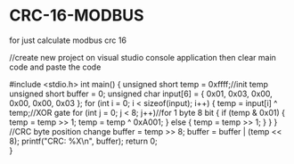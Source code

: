 # CRC-16-MODBUS
for just calculate modbus crc 16


//create new project on visual studio console application then clear main code and paste the code







#include <stdio.h>
int main()
{
    unsigned short temp = 0xffff;//init temp
    unsigned short buffer = 0;
    unsigned char input[6] = { 0x01, 0x03, 0x00, 0x00, 0x00, 0x03 };
    for (int i = 0; i < sizeof(input); i++)
    {
        temp = input[i] ^ temp;//XOR gate
        for (int j = 0; j < 8; j++)//for 1 byte 8 bit
        {
            if (temp & 0x01) 
            {
                temp = temp >> 1;
                temp = temp ^ 0xA001;
            }
            else {
                temp = temp >> 1;
            }
        }
    }
    //CRC byte position change
    buffer = temp >> 8; 
    buffer = buffer | (temp << 8);
    printf("CRC: %X\n", buffer);
    return 0;    
}
